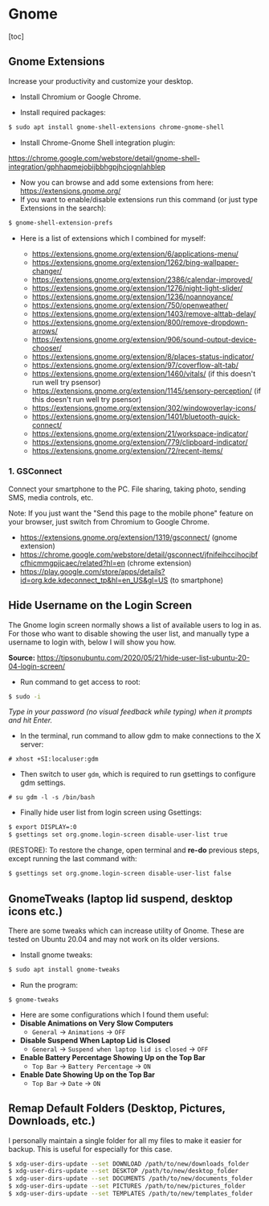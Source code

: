 # Gnome

[toc]

## Gnome Extensions

Increase your productivity and customize your desktop.

- Install Chromium or Google Chrome. 

- Install required packages:

```bash
$ sudo apt install gnome-shell-extensions chrome-gnome-shell
```

- Install Chrome-Gnome Shell integration plugin:

https://chrome.google.com/webstore/detail/gnome-shell-integration/gphhapmejobijbbhgpjhcjognlahblep

- Now you can browse and add some extensions from here: https://extensions.gnome.org/
- If you want to enable/disable extensions run this command (or just type Extensions in the search):

```bash
$ gnome-shell-extension-prefs
```

- Here is a list of extensions which I combined for myself:

  - https://extensions.gnome.org/extension/6/applications-menu/
  - https://extensions.gnome.org/extension/1262/bing-wallpaper-changer/
  - https://extensions.gnome.org/extension/2386/calendar-improved/
  - https://extensions.gnome.org/extension/1276/night-light-slider/
  - https://extensions.gnome.org/extension/1236/noannoyance/
  - https://extensions.gnome.org/extension/750/openweather/
  - https://extensions.gnome.org/extension/1403/remove-alttab-delay/
  - https://extensions.gnome.org/extension/800/remove-dropdown-arrows/
  - https://extensions.gnome.org/extension/906/sound-output-device-chooser/
  - https://extensions.gnome.org/extension/8/places-status-indicator/
  - https://extensions.gnome.org/extension/97/coverflow-alt-tab/
  - https://extensions.gnome.org/extension/1460/vitals/ (if this doesn't run well try psensor)
  - https://extensions.gnome.org/extension/1145/sensory-perception/ (if this doesn't run well try psensor)
  - https://extensions.gnome.org/extension/302/windowoverlay-icons/
  - https://extensions.gnome.org/extension/1401/bluetooth-quick-connect/
  - https://extensions.gnome.org/extension/21/workspace-indicator/
  - https://extensions.gnome.org/extension/779/clipboard-indicator/
  - https://extensions.gnome.org/extension/72/recent-items/

### 1. GSConnect

Connect your smartphone to the PC. File sharing, taking photo, sending SMS, media controls, etc.

Note: If you just want the "Send this page to the mobile phone" feature on your browser, just switch from Chromium to Google Chrome. 

- https://extensions.gnome.org/extension/1319/gsconnect/ (gnome extension)
- https://chrome.google.com/webstore/detail/gsconnect/jfnifeihccihocjbfcfhicmmgpjicaec/related?hl=en (chrome extension)
- https://play.google.com/store/apps/details?id=org.kde.kdeconnect_tp&hl=en_US&gl=US (to smartphone)



## Hide Username on the Login Screen

The Gnome login screen normally shows a list of available users to log in as. For those who want to disable showing the user list, and manually type a username to login with, below I will show you how.

**Source:** https://tipsonubuntu.com/2020/05/21/hide-user-list-ubuntu-20-04-login-screen/

- Run command to get access to root:

```bash
$ sudo -i
```

*Type in your password (no visual feedback while typing) when it prompts and hit Enter.*

- In the terminal, run command to allow gdm to make connections to the X server:

```
# xhost +SI:localuser:gdm
```

- Then switch to user `gdm`, which is required to run gsettings to configure gdm settings.

```
# su gdm -l -s /bin/bash
```

- Finally hide user list from login screen using Gsettings:

```bash
$ export DISPLAY=:0
$ gsettings set org.gnome.login-screen disable-user-list true
```

(RESTORE): To restore the change, open terminal and **re-do** previous steps, except running the last command with:

```bash
$ gsettings set org.gnome.login-screen disable-user-list false
```



## GnomeTweaks (laptop lid suspend, desktop icons etc.)

There are some tweaks which can increase utility of Gnome. These are tested on Ubuntu 20.04 and may not work on its older versions.

- Install gnome tweaks:

```bash
$ sudo apt install gnome-tweaks
```

- Run the program:

```
$ gnome-tweaks
```

- Here are some configurations which I found them useful:
- **Disable Animations on Very Slow Computers**
  - `General` -> `Animations` -> `OFF`
- **Disable Suspend When Laptop Lid is Closed**
  - `General` -> `Suspend when laptop lid is closed` -> `OFF`
- **Enable Battery Percentage Showing Up on the Top Bar**
  - `Top Bar` -> `Battery Percentage` -> `ON`
- **Enable Date Showing Up on the Top Bar**
  - `Top Bar` -> `Date` -> `ON`



## Remap Default Folders (Desktop, Pictures, Downloads, etc.)

I personally maintain a single folder for all my files to make it easier for backup. This is useful for especially for this case.

```bash
$ xdg-user-dirs-update --set DOWNLOAD /path/to/new/downloads_folder
$ xdg-user-dirs-update --set DESKTOP /path/to/new/desktop_folder
$ xdg-user-dirs-update --set DOCUMENTS /path/to/new/documents_folder
$ xdg-user-dirs-update --set PICTURES /path/to/new/pictures_folder
$ xdg-user-dirs-update --set TEMPLATES /path/to/new/templates_folder
```

